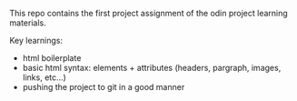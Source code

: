 This repo contains the first project assignment of the odin project learning materials.

Key learnings:
- html boilerplate
- basic html syntax: elements + attributes (headers, pargraph, images, links, etc...)
- pushing the project to git in a good manner